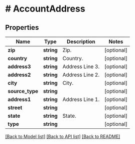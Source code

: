 # # AccountAddress

## Properties

Name | Type | Description | Notes
------------ | ------------- | ------------- | -------------
**zip** | **string** | Zip. | [optional]
**country** | **string** | Country. | [optional]
**address3** | **string** | Address Line 3. | [optional]
**address2** | **string** | Address Line 2. | [optional]
**city** | **string** | City. | [optional]
**source_type** | **string** |  | [optional]
**address1** | **string** | Address Line 1. | [optional]
**street** | **string** |  | [optional]
**state** | **string** | State. | [optional]
**type** | **string** |  | [optional]

[[Back to Model list]](../../README.md#models) [[Back to API list]](../../README.md#endpoints) [[Back to README]](../../README.md)
